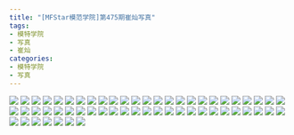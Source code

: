 ```yaml
---
title: "[MFStar模范学院]第475期崔灿写真"
tags: 
- 模特学院
- 写真
- 崔灿
categories:
- 模特学院
- 写真
---
```


![](https://img.ilovese.xyz/1734712087071.webp)
![](https://img.ilovese.xyz/1734712088627.webp)
![](https://img.ilovese.xyz/1734712090499.webp)
![](https://img.ilovese.xyz/1734712092192.webp)
![](https://img.ilovese.xyz/1734712093641.webp)
![](https://img.ilovese.xyz/1734712095608.webp)
![](https://img.ilovese.xyz/1734712097483.webp)
![](https://img.ilovese.xyz/1734712099235.webp)
![](https://img.ilovese.xyz/1734712101169.webp)
![](https://img.ilovese.xyz/1734712103257.webp)
![](https://img.ilovese.xyz/1734712105225.webp)
![](https://img.ilovese.xyz/1734712107043.webp)
![](https://img.ilovese.xyz/1734712108910.webp)
![](https://img.ilovese.xyz/1734712110604.webp)
![](https://img.ilovese.xyz/1734712112165.webp)
![](https://img.ilovese.xyz/1734712114812.webp)
![](https://img.ilovese.xyz/1734712116781.webp)
![](https://img.ilovese.xyz/1734712118650.webp)
![](https://img.ilovese.xyz/1734712120553.webp)
![](https://img.ilovese.xyz/1734712122376.webp)
![](https://img.ilovese.xyz/1734712124512.webp)
![](https://img.ilovese.xyz/1734712126117.webp)
![](https://img.ilovese.xyz/1734712127958.webp)
![](https://img.ilovese.xyz/1734712130093.webp)
![](https://img.ilovese.xyz/1734712131942.webp)
![](https://img.ilovese.xyz/1734712133410.webp)
![](https://img.ilovese.xyz/1734712135183.webp)
![](https://img.ilovese.xyz/1734712137195.webp)
![](https://img.ilovese.xyz/1734712139027.webp)
![](https://img.ilovese.xyz/1734712140849.webp)
![](https://img.ilovese.xyz/1734712142622.webp)
![](https://img.ilovese.xyz/1734712144634.webp)
![](https://img.ilovese.xyz/1734712146368.webp)
![](https://img.ilovese.xyz/1734712147559.webp)
![](https://img.ilovese.xyz/1734712149190.webp)
![](https://img.ilovese.xyz/1734712150959.webp)
![](https://img.ilovese.xyz/1734712152559.webp)
![](https://img.ilovese.xyz/1734712154754.webp)
![](https://img.ilovese.xyz/1734712156105.webp)
![](https://img.ilovese.xyz/1734712157923.webp)
![](https://img.ilovese.xyz/1734712159926.webp)
![](https://img.ilovese.xyz/1734712161342.webp)
![](https://img.ilovese.xyz/1734712163187.webp)
![](https://img.ilovese.xyz/1734712165030.webp)
![](https://img.ilovese.xyz/1734712167064.webp)
![](https://img.ilovese.xyz/1734712169103.webp)
![](https://img.ilovese.xyz/1734712170889.webp)
![](https://img.ilovese.xyz/1734712172249.webp)
![](https://img.ilovese.xyz/1734712174289.webp)
![](https://img.ilovese.xyz/1734712175836.webp)
![](https://img.ilovese.xyz/1734712177617.webp)
![](https://img.ilovese.xyz/1734712179363.webp)
![](https://img.ilovese.xyz/1734712180824.webp)
![](https://img.ilovese.xyz/1734712182745.webp)
![](https://img.ilovese.xyz/1734712184664.webp)
![](https://img.ilovese.xyz/1734712186445.webp)
![](https://img.ilovese.xyz/1734712188257.webp)
